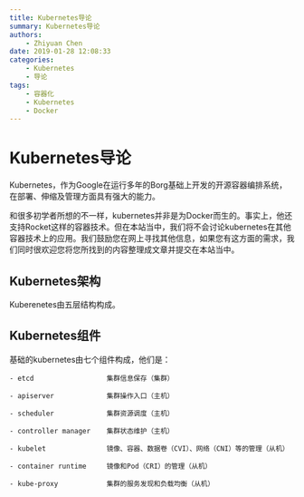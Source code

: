 ```yaml
---
title: Kubernetes导论
summary: Kubernetes导论
authors:
    - Zhiyuan Chen
date: 2019-01-28 12:08:33
categories: 
    - Kubernetes
    - 导论
tags:
    - 容器化
    - Kubernetes
    - Docker
---
```


# Kubernetes导论

Kubernetes，作为Google在运行多年的Borg基础上开发的开源容器编排系统，在部署、伸缩及管理方面具有强大的能力。

和很多初学者所想的不一样，kubernetes并非是为Docker而生的。事实上，他还支持Rocket这样的容器技术。但在本站当中，我们将不会讨论kubernetes在其他容器技术上的应用。我们鼓励您在网上寻找其他信息，如果您有这方面的需求，我们同时很欢迎您将您所找到的内容整理成文章并提交在本站当中。

## Kubernetes架构
Kuberenetes由五层结构构成。

## Kubernetes组件
基础的kubernetes由七个组件构成，他们是：

    - etcd                  集群信息保存（集群）

    - apiserver             集群操作入口（主机）

    - scheduler             集群资源调度（主机）

    - controller manager    集群状态维护（主机）

    - kubelet               镜像、容器、数据卷（CVI）、网络（CNI）等的管理（从机）

    - container runtime     镜像和Pod（CRI）的管理（从机）

    - kube-proxy            集群的服务发现和负载均衡（从机）